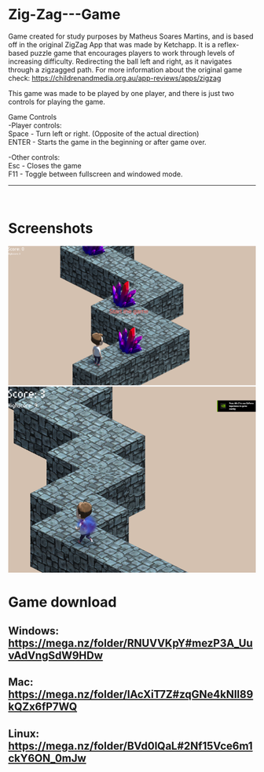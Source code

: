 <!-- GAME PROJECT TITLE -->
# Zig-Zag---Game
Game created for study purposes by Matheus Soares Martins, and is based off in the original
ZigZag App that was made by Ketchapp.
It is a reflex-based puzzle game that encourages players to work through levels of increasing
difficulty. Redirecting the ball left and right, as it navigates through a zigzagged path.
For more information about the original game check:
https://childrenandmedia.org.au/app-reviews/apps/zigzag
<br>

This game was made to be played by one player, and there is just two controls for playing the game.
<br>

Game Controls<br>
-Player controls:<br>
Space - Turn left or right. (Opposite of the actual direction)<br>
ENTER - Starts the game in the beginning or after game over.<br>

-Other controls:<br>
Esc - Closes the game<br>
F11 - Toggle between fullscreen and windowed mode.<br>
******************************************************************************

<br>

# Screenshots
<!-- GAME PROJECT IMAGES -->
![Preview1](./Images/gameMenu.png)
![Preview2](./Images/gameAction.png)

# <!-- GAME PROJECT BUILDS -->
# Game download<br>
## Windows:<br> https://mega.nz/folder/RNUVVKpY#mezP3A_UuvAdVngSdW9HDw
## Mac:<br> https://mega.nz/folder/lAcXiT7Z#zqGNe4kNIl89kQZx6fP7WQ
## Linux:<br> https://mega.nz/folder/BVd0lQaL#2Nf15Vce6m1ckY6ON_0mJw
